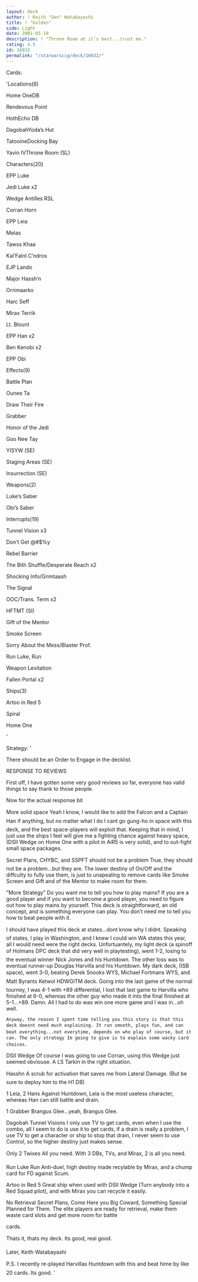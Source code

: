 ```yaml
---
layout: deck
author: ! Keith "Gen" Watabayashi
title: ! "Golden"
side: Light
date: 2001-05-18
description: ! "Throne Room at it’s best...trust me."
rating: 4.5
id: 16032
permalink: "/starwarsccg/deck/16032/"
---
```

Cards: 

'Locations(6)

Home OneDB

Rendevous Point

HothEcho DB

DagobahYoda’s Hut

TatooineDocking Bay

Yavin IVThrone Room (SL)


Characters(20)

EPP Luke

Jedi Luke x2

Wedge Antilles RSL

Corran Horn

EPP Leia

Melas

Tawss Khaa

Kal’Falnl C’ndros

EJP Lando

Major Hassh’n

Orrimaarko

Harc Seff

Mirax Terrik

Lt. Blount

EPP Han x2

Ben Kenobi x2

EPP Obi


Effects(9)

Battle Plan

Ounee Ta

Draw Their Fire

Grabber

Honor of the Jedi

Goo Nee Tay

YISYW (SE)

Staging Areas (SE)

Insurrection (SE)


Weapons(2)

Luke’s Saber

Obi’s Saber


Interrupts(19)

Tunnel Vision x3

Don’t Get @#$%y

Rebel Barrier

The Bith Shuffle/Desperate Reach x2

Shocking Info/Grimtaash

The Signal

OOC/Trans. Term x2

HFTMT (SI)

Gift of the Mentor

Smoke Screen

Sorry About the Mess/Blaster Prof.

Run Luke, Run

Weapon Levitation

Fallen Portal x2


Ships(3)

Artoo in Red 5

Spiral

Home One

'

Strategy: '

There should be an Order to Engage in the decklist.



RESPONSE TO REVIEWS


First off, I have gotten some very good reviews so far, everyone has valid things to say thank to those people.


Now for the actual response bit


More solid space Yeah I know, I would like to add the Falcon and a Captain Han if anything, but no matter what I do I cant go gung-ho in space with this deck, and the best space-players will exploit that. Keeping that in mind, I just use the ships I feel will give me a fighting chance against heavy space, (DSII Wedge on Home One with a pilot in AiR5 is very solid), and to out-fight small space packages.


Secret Plans, CHYBC, and SSPFT should not be a problem True, they should not be a problem...but they are. The lower destiny of On/Off and the diffculty to fully use them, is just to unapealing to remove cards like Smoke Screen and Gift and of the Mentor to make room for them.


”More Strategy” Do you want me to tell you how to play mains? If you are a good player and if you want to become a good player, you need to figure out how to play mains by yourself. This deck is straightforward, an old concept, and is something everyone can play. You don’t need me to tell you how to beat people with it.


I should have played this deck at states...dont know why I didnt. Speaking of states, I play in Washington, and I knew I could win WA states this year, all I would need were the right decks. Unfortuantely, my light deck (a spinoff of Holmans DPC deck that did very well in playtesting), went 1-2, losing to the eventual winner Nick Jones and his Huntdown. The other loss was to eventual runner-up Douglas Harvilla and his Huntdown. My dark deck, (ISB space), went 3-0, beating Derek Snooks WYS, Michael Fortmans WYS, and Matt Byrants Ketwol HDWGITM deck. Going into the last game of the normal tourney, I was 4-1 with +89 differential, I lost that last game to Harvilla who finished at 6-0, whereas the other guy who made it into the final finished at 5-1...+89. Damn. All I had to do was win one more game and I was in...oh well.

	Anyway, the reason I spent time telling you this story is that this deck doesnt need much explaining. It run smooth, plays fun, and can beat everything...not everytime, depends on who play of course, but it can. The only strategy Im going to give is to explain some wacky card choices. 


DSII Wedge Of course I was going to use Corran, using this Wedge just seemed obviouse. A LS Tarkin in the right situation.


Hasshn A scrub for activation that saves me from Lateral Damage. (But be sure to deploy him to the H1 DB)


1 Leia, 2 Hans Against Huntdown, Leia is the most useless character, whereas Han can still battle and drain. 


1 Grabber Brangus Glee...yeah, Brangus Glee.


Dagobah Tunnel Visions I only use TV to get cards, even when I use the combo, all I seem to do is use it to get cards, if a drain is really a problem, I use TV to get a character or ship to stop that drain, I never seem to use Control, so the higher destiny just makes sense.


Only 2 Twixes All you need. With 3 DBs, TVs, and Mirax, 2 is all you need.


Run Luke Run Anti-duel, high destiny made recylable by Mirax, and a chump card for FD against Scum.


Artoo in Red 5 Great ship when used with DSII Wedge (Turn anybody into a Red Squad pilot), and with Mirax you can recycle it easily.


No Retrieval Secret Plans, Come Here you Big Coward, Something Special Planned for Them. The elite players are ready for retrieval, make them waste card slots and get more room for battle

cards.


Thats it, thats my deck. Its good, real good. 


Later, Keith Watabayashi



P.S. I recently re-played Harvillas Huntdown with this and beat hime by like 20 cards. Its good.    '
